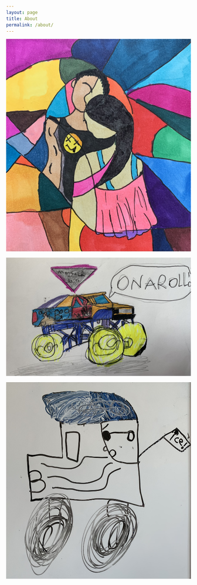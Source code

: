 ```yaml
---
layout: page
title: About
permalink: /about/
---
```




![Parents](/assets/images/parents.jpg)


![On A Roll](/assets/images/on-a-roll.jpg)


![Mohawk Warrioe](/assets/images/mohawk-warrior.jpg)
